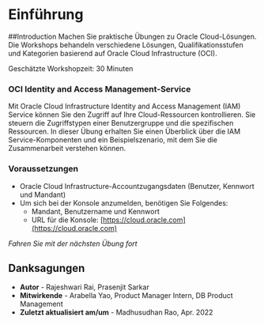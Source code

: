 # Einführung

##Introduction Machen Sie praktische Übungen zu Oracle Cloud-Lösungen. Die Workshops behandeln verschiedene Lösungen, Qualifikationsstufen und Kategorien basierend auf Oracle Cloud Infrastructure (OCI).

Geschätzte Workshopzeit: 30 Minuten

### OCI Identity and Access Management-Service

Mit Oracle Cloud Infrastructure Identity and Access Management (IAM) Service können Sie den Zugriff auf Ihre Cloud-Ressourcen kontrollieren. Sie steuern die Zugriffstypen einer Benutzergruppe und die spezifischen Ressourcen. In dieser Übung erhalten Sie einen Überblick über die IAM Service-Komponenten und ein Beispielszenario, mit dem Sie die Zusammenarbeit verstehen können.

### Voraussetzungen

*   Oracle Cloud Infrastructure-Accountzugangsdaten (Benutzer, Kennwort und Mandant)
*   Um sich bei der Konsole anzumelden, benötigen Sie Folgendes:
    *   Mandant, Benutzername und Kennwort
    *   URL für die Konsole: [https://cloud.oracle.com](https://cloud.oracle.com)

_Fahren Sie mit der nächsten Übung fort_

## Danksagungen

*   **Autor** - Rajeshwari Rai, Prasenjit Sarkar
*   **Mitwirkende** - Arabella Yao, Product Manager Intern, DB Product Management
*   **Zuletzt aktualisiert am/um** - Madhusudhan Rao, Apr. 2022